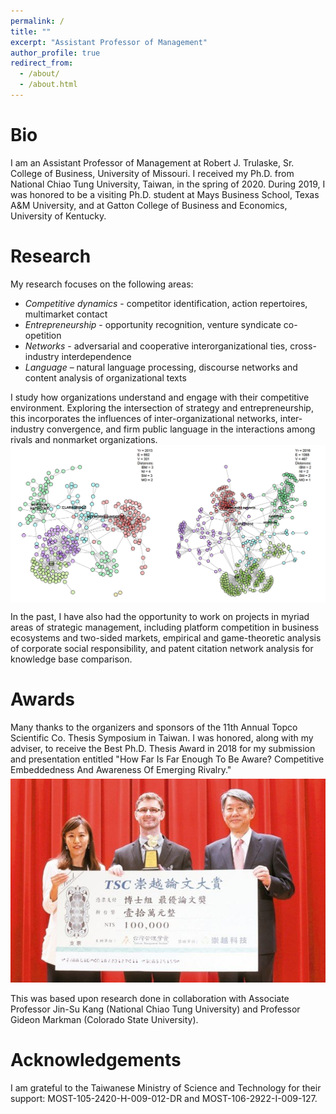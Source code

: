 ```yaml
---
permalink: /
title: ""
excerpt: "Assistant Professor of Management"
author_profile: true
redirect_from: 
  - /about/
  - /about.html
---
```


Bio
===

I am an Assistant Professor of Management at Robert J. Trulaske, Sr. College of Business, University of Missouri. I received my Ph.D. from National Chiao Tung University, Taiwan, in the spring of 2020. During 2019, I was honored to be a visiting Ph.D. student at Mays Business School, Texas A&M University, and at Gatton College of Business and Economics, University of Kentucky. 


Research
======

My research focuses on the following areas:
- *Competitive dynamics* - competitor identification, action repertoires, multimarket contact
- *Entrepreneurship* - opportunity recognition, venture syndicate co-opetition
- *Networks* - adversarial and cooperative interorganizational ties, cross-industry interdependence
- *Language* – natural language processing, discourse networks and content analysis of organizational texts

I study how organizations understand and engage with their competitive environment. Exploring the intersection of strategy and entrepreneurship, this incorporates the influences of inter-organizational networks, inter-industry convergence, and firm public language in the interactions among rivals and nonmarket organizations. 
[<img src='/images/clarabridge_net_time_slice_colored_dists_c42_s11.png' style="display: block; margin-left: auto; margin-right: auto;">](/research/2017-08-08-Competitive-Dynamics-Of-Whom-Should-You-Be-Aware  "Competition Network Groups Over Time")   

In the past, I have also had the opportunity to work on projects in myriad areas of strategic management, including platform competition in business ecosystems and two-sided markets, empirical and game-theoretic analysis of corporate social responsibility, and patent citation network analysis for knowledge base comparison.      


Awards
======

Many thanks to the organizers and sponsors of the 11th Annual Topco Scientific Co. Thesis Symposium in Taiwan. I was honored, along with my adviser, to receive the Best Ph.D. Thesis Award in 2018 for my submission and presentation entitled "How Far Is Far Enough To Be Aware? Competitive Embeddedness And Awareness Of Emerging Rivalry."      	   
[<img src='/images/tsc_thesis_award.jpg' style="display: block; margin-left: auto; margin-right: auto; margin-top: 6px;">](http://www.tmi.org.tw/2018/08/2018.html "Best Ph.D. Thesis Award Presentation")                	
This was based upon research done in collaboration with Associate Professor Jin-Su Kang (National Chiao Tung University) and Professor Gideon Markman (Colorado State University).          	


Acknowledgements
======

I am grateful to the Taiwanese Ministry of Science and Technology for their support: MOST-105-2420-H-009-012-DR and MOST-106-2922-I-009-127. 
